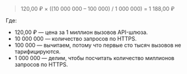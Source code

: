 > 120,00 ₽ × ((10 000 000 – 100 000) / 1 000 000) = 1 188,00 ₽

  Где:
  * 120,00 ₽ — цена за 1 миллион вызовов API-шлюза.
  * 10 000 000 — количество запросов по HTTPS.
  * 100 000 — вычитаем, потому что первые сто тысяч вызовов не тарифицируются.
  * 1 000 000 — делим, чтобы посчитать количество миллионов запросов по HTTPS.